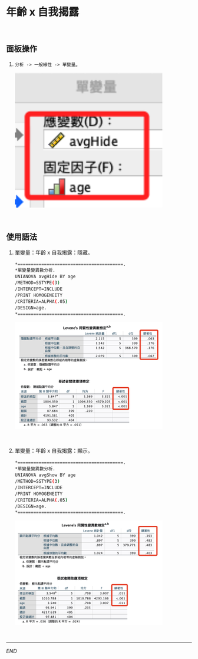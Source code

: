 # 年齡 x 自我揭露

<br>

## 面板操作

1. `分析 -> 一般線性 -> 單變量`。

    <img src="images/img_09.png" width="400px">

<br>

## 使用語法

1. 單變量：年齡 x 自我揭露：隱藏。

    ```bash
    *========================================.
    *單變量變異數分析.
    UNIANOVA avgHide BY age
    /METHOD=SSTYPE(3)
    /INTERCEPT=INCLUDE
    /PRINT HOMOGENEITY
    /CRITERIA=ALPHA(.05)
    /DESIGN=age.
    *========================================.
    ```

    <img src="images/img_10.png" width="400px">

<br>

2. 單變量：年齡 x 自我揭露：顯示。

    ```bash
    *========================================.
    *單變量變異數分析.
    UNIANOVA avgShow BY age
    /METHOD=SSTYPE(3)
    /INTERCEPT=INCLUDE
    /PRINT HOMOGENEITY
    /CRITERIA=ALPHA(.05)
    /DESIGN=age.
    *========================================.
    ```

    <img src="images/img_11.png" width="400px">

<br>

___

_END_